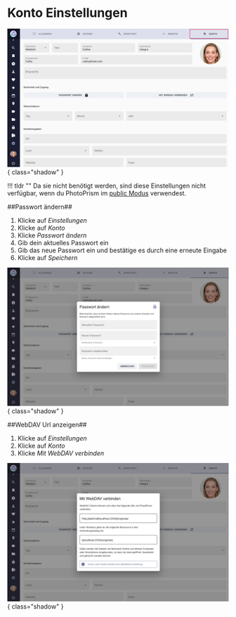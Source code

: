 # Konto Einstellungen #

![Screenshot](img/settings-account-german.png){ class="shadow" }


!!! tldr ""
    Da sie nicht benötigt werden, sind diese Einstellungen nicht verfügbar, wenn du PhotoPrism im [public Modus](https://docs.photoprism.app/getting-started/config-options/#authentication) verwendest.


##Passwort ändern##

1. Klicke auf *Einstellungen*
2. Klicke auf *Konto*
3. Klicke *Passwort ändern*
4. Gib dein aktuelles Passwort ein
5. Gib das neue Passwort ein und bestätige es durch eine erneute Eingabe
6. Klicke auf *Speichern*

![Screenshot](img/change-password-german.png){ class="shadow" } 


##WebDAV Url anzeigen##

1. Klicke auf *Einstellungen*
2. Klicke auf *Konto*
3. Klicke *Mit WebDAV verbinden*

![Screenshot](img/show-webdav-german.png){ class="shadow" } 